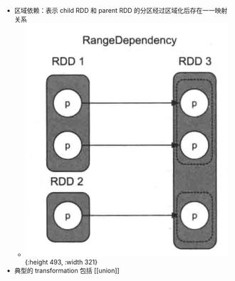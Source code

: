 - 区域依赖：表示 child RDD 和 parent RDD 的分区经过区域化后存在一一映射关系
	- ![image.png](../assets/image_1680662208524_0.png){:height 493, :width 321}
- 典型的 transformation 包括 [[union]]